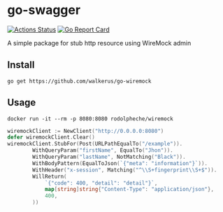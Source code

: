 # go-swagger
[![Actions Status](https://github.com/walkerus/go-wiremock/workflows/build/badge.svg)](https://github.com/walkerus/go-swagger/actions?query=workflow%3Abuild)
[![Go Report Card](https://goreportcard.com/badge/github.com/walkerus/go-wiremock)](https://goreportcard.com/report/github.com/walkerus/go-wiremock)

A simple package for stub http resource using WireMock admin

## Install
```go get https://github.com/walkerus/go-wiremock```

## Usage
```
docker run -it --rm -p 8080:8080 rodolpheche/wiremock
```
```go
wiremockClient := NewClient("http://0.0.0.0:8080")
defer wiremockClient.Clear()
wiremockClient.StubFor(Post(URLPathEqualTo("/example")).
		WithQueryParam("firstName", EqualTo("Jhon")).
		WithQueryParam("lastName", NotMatching("Black")).
		WithBodyPattern(EqualToJson(`{"meta": "information"}`)).
		WithHeader("x-session", Matching("^\\S+fingerprint\\S+$")).
		WillReturn(
			`{"code": 400, "detail": "detail"}`,
			map[string]string{"Content-Type": "application/json"},
			400,
		))
```
